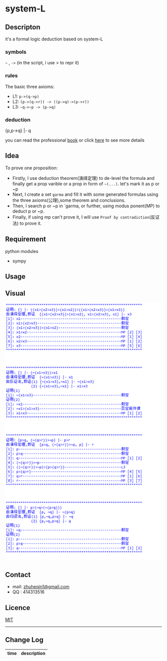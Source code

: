 # system-L

## Descripton
it's a formal logic deduction based on system-L
### symbols
`~` , `->`  (in the script, i use > to repr it)
### rules
The basic three axioms:
* L1: `p->(q->p)`
* L2: `(p->(q->r)) -> ((p->q)->(p->r))`
* L3: `~q->~p -> (p->q)`

### deduction
{p,p->q} |- q

you can read the professional [book](src/mathematical-logic.pdf)
or click [here](https://en.wikipedia.org/wiki/Mathematical_logic) to see more details 

## Idea
To prove one proposition:
* Firstly, I use deduction theorem(演绎定理) to de-level the formula and finally get a prop varible or a prop in form of `~(...)`. let's  mark it as p or ~p
* Next, I create a set `garma` and fill it with  some generated  formulas using the three axioms(公理),some theorem and conclusions.
* Then, I search p or ~p in `garma, or further, using modus ponent(MP) to deduct  p or ~p.
* Finally, if using mp can't prove it, I will use `Proof by contradiction`(反证法) to prove it.

## Requirement
python modules
* sympy

## Usage
## Visual
![](src/sys-L.png)
## Contact
* mail: zhuheqin1@gmail.com
* QQ  : 414313516

## Licence
[MIT](LICENCE-MIT.txt)

---

## Change Log
time | description
  :-:|:-:
